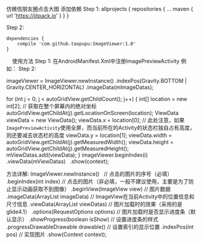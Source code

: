 仿微信朋友圈点击大图
添加依赖
Step 1:
   allprojects {
       repositories {
           ...
           maven { url 'https://jitpack.io' }
       }
    }
    
Step 2:

    dependencies {
        compile 'com.github.taopupu:ImageViewer:1.0'
    }
    
使用方法
Step 1:
在AndroidManifest.Xml中注册ImagePreviewActivity 例如：
   <activity
            android:name="com.lingdle.qx.image_viewer.ImagePreviewActivity"
            android:launchMode="singleTask"
            android:theme="@android:style/Theme.Translucent.NoTitleBar.Fullscreen" />
Step 2:

imageViewer = ImageViewer.newInstance()
                .indexPos(Gravity.BOTTOM | Gravity.CENTER_HORIZONTAL)
                .imageData(mImageDatas);
                
                
 for (int j = 0; j < autoGridView.getChildCount(); j++) {
     int[] location = new int[2];
     // 获取在整个屏幕内的绝对坐标
     autoGridView.getChildAt(j).getLocationOnScreen(location);
     ViewData viewData = new ViewData();
     viewData.x = location[0];
     // 此处注意，如果`ImagePreviewActivity`使用全屏，而当前所在的Activity的状态栏独自占有高度，则还要减去状态栏的高度
     viewData.y = location[1];
     viewData.width = autoGridView.getChildAt(j).getMeasuredWidth();
     viewData.height = autoGridView.getChildAt(j).getMeasuredHeight();
     mViewDatas.add(viewData);
 }
 imageViewer.beginIndex(i)
    .viewData(mViewDatas)
    .show(context);

方法详解:
ImageViewer.newInstance()  
             // 点击的图片的序号（必填）
             .beginIndex(int index)
             // 点击的图片（非必填，一般不建议使用，主要是为了防止显示动画获取不到图像）
             .beginView(ImageView view)
             // 图片数据
             .imageData(ArrayList<Object> imageData)
             // ImageView在当前Activity中的位置信息和尺寸信息
             .viewData(ArrayList<ViewData> viewDatas)
             // 图片加载时的效果（采用的是glide4.1）
             .options(RequestOptions options)
             // 图片加载时是否显示进度条（默认显示）
             .showProgress(boolean isShow)
             // 设置进度条的样式
             .progressDrawableDrawable drawable()
             // 设置索引的显示位置
             .indexPos(int pos)
             // 实现图片
             .show(Context context);
